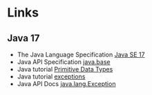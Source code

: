 # Links

## Java 17

- The Java Language Specification [Java SE 17](https://docs.oracle.com/javase/specs/jls/se17/html/index.html)
- Java API Specification [java.base](https://docs.oracle.com/en/java/javase/17/docs/api/java.base/java/lang/package-summary.html)
- Java tutorial [Primitive Data Types](https://docs.oracle.com/javase/tutorial/java/nutsandbolts/datatypes.html)
- Java tutorial [exceptions](https://docs.oracle.com/javase/tutorial/essential/exceptions/index.html)
- Java API Docs [java.lang.Exception](https://docs.oracle.com/en/java/javase/17/docs/api/java.base/java/lang/Exception.html)
